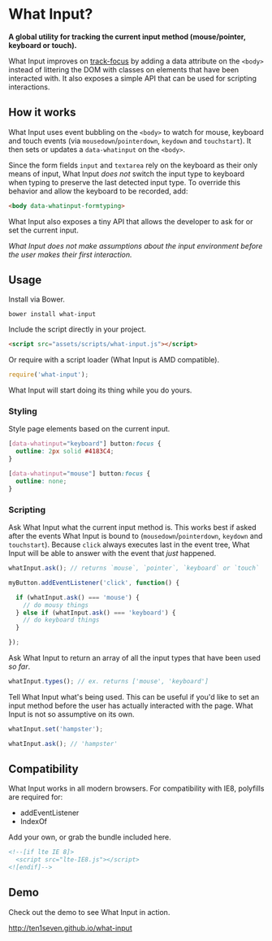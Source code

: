 # What Input?

__A global utility for tracking the current input method (mouse/pointer, keyboard or touch).__

What Input improves on [track-focus](https://github.com/ten1seven/track-focus) by adding a data attribute on the `<body>` instead of littering the DOM with classes on elements that have been interacted with. It also exposes a simple API that can be used for scripting interactions.

## How it works

What Input uses event bubbling on the `<body>` to watch for mouse, keyboard and touch events (via `mousedown`/`pointerdown`, `keydown` and `touchstart`). It then sets or updates a `data-whatinput` on the `<body>`.

Since the form fields `input` and `textarea` rely on the keyboard as their only means of input, What Input _does not_ switch the input type to keyboard when typing to preserve the last detected input type. To override this behavior and allow the keyboard to be recorded, add:

```html
<body data-whatinput-formtyping>
```

What Input also exposes a tiny API that allows the developer to ask for or set the current input.

_What Input does not make assumptions about the input environment before the user makes their first interaction._

## Usage

Install via Bower.

```shell
bower install what-input
```

Include the script directly in your project.

```html
<script src="assets/scripts/what-input.js"></script>
```

Or require with a script loader (What Input is AMD compatible).

```javascript
require('what-input');
```

What Input will start doing its thing while you do yours.

### Styling

Style page elements based on the current input.

```css
[data-whatinput="keyboard"] button:focus {
  outline: 2px solid #4183C4;
}

[data-whatinput="mouse"] button:focus {
  outline: none;
}
```

### Scripting

Ask What Input what the current input method is. This works best if asked after the events What Input is bound to (`mousedown`/`pointerdown`, `keydown` and `touchstart`). Because `click` always executes last in the event tree, What Input will be able to answer with the event that _just_ happened.

```javascript
whatInput.ask(); // returns `mouse`, `pointer`, `keyboard` or `touch`

myButton.addEventListener('click', function() {

  if (whatInput.ask() === 'mouse') {
    // do mousy things
  } else if (whatInput.ask() === 'keyboard') {
    // do keyboard things
  }

});
```

Ask What Input to return an array of all the input types that have been used _so far_.

```javascript
whatInput.types(); // ex. returns ['mouse', 'keyboard']
```

Tell What Input what's being used. This can be useful if you'd like to set an input method before the user has actually interacted with the page. What Input is not so assumptive on its own.

```javascript
whatInput.set('hampster');

whatInput.ask(); // 'hampster'
```

## Compatibility

What Input works in all modern browsers. For compatibility with IE8, polyfills are required for:

* addEventListener
* IndexOf

Add your own, or grab the bundle included here.

```html
<!--[if lte IE 8]>
  <script src="lte-IE8.js"></script>
<![endif]-->
```

## Demo

Check out the demo to see What Input in action.

http://ten1seven.github.io/what-input
